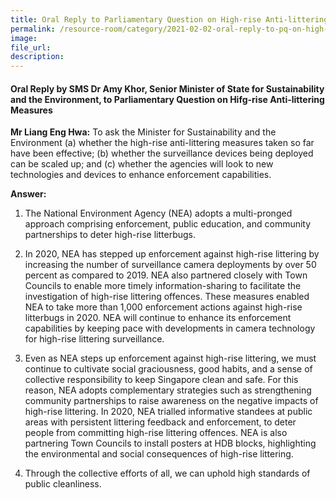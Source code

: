 ```yaml
---  
title: Oral Reply to Parliamentary Question on High-rise Anti-littering measures
permalink: /resource-room/category/2021-02-02-oral-reply-to-pq-on-high-rise-anti-littering-measures/
image:  
file_url:  
description:  
---  
```


#### Oral Reply by SMS Dr Amy Khor, Senior Minister of State for Sustainability and the Environment, to Parliamentary Question on Hifg-rise Anti-littering Measures

**Mr Liang Eng Hwa:** To ask the Minister for Sustainability and the Environment (a) whether the high-rise anti-littering measures taken so far have been effective; (b) whether the surveillance devices being deployed can be scaled up; and (c) whether the agencies will look to new technologies and devices to enhance enforcement capabilities.

**Answer:**

1. The National Environment Agency (NEA) adopts a multi-pronged approach comprising enforcement, public education, and community partnerships to deter high-rise litterbugs.

2. In 2020, NEA has stepped up enforcement against high-rise littering by increasing the number of surveillance camera deployments by over 50 percent as compared to 2019. NEA also partnered closely with Town Councils to enable more timely information-sharing to facilitate the investigation of high-rise littering offences. These measures enabled NEA to take more than 1,000 enforcement actions against high-rise litterbugs in 2020. NEA will continue to enhance its enforcement capabilities by keeping pace with developments in camera technology for high-rise littering surveillance.

3. Even as NEA steps up enforcement against high-rise littering, we must continue to cultivate social graciousness, good habits, and a sense of collective responsibility to keep Singapore clean and safe. For this reason, NEA adopts complementary strategies such as strengthening community partnerships to raise awareness on the negative impacts of high-rise littering. In 2020, NEA trialled informative standees at public areas with persistent littering feedback and enforcement, to deter people from committing high-rise littering offences. NEA is also partnering Town Councils to install posters at HDB blocks, highlighting the environmental and social consequences of high-rise littering.

4. Through the collective efforts of all, we can uphold high standards of public cleanliness.

